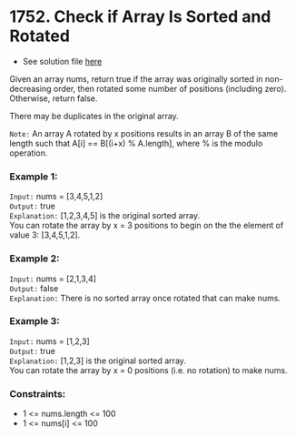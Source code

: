 # 1752. Check if Array Is Sorted and Rotated

- See solution file [here](./solution.cpp)

Given an array nums, return true if the array was originally sorted in non-decreasing order,
then rotated some number of positions (including zero). Otherwise, return false.

There may be duplicates in the original array.

`Note:` An array A rotated by x positions results in an array B of the same length such that
A[i] == B[(i+x) % A.length], where % is the modulo operation.

### Example 1:

`Input:` nums = [3,4,5,1,2]  
`Output:` true  
`Explanation:` [1,2,3,4,5] is the original sorted array.  
You can rotate the array by x = 3 positions to begin on the the element of value 3: [3,4,5,1,2].

### Example 2:

`Input:` nums = [2,1,3,4]  
`Output:` false  
`Explanation:` There is no sorted array once rotated that can make nums.  

### Example 3:

`Input:` nums = [1,2,3]  
`Output:` true  
`Explanation:` [1,2,3] is the original sorted array.  
You can rotate the array by x = 0 positions (i.e. no rotation) to make nums.
 

### Constraints:

- 1 <= nums.length <= 100
- 1 <= nums[i] <= 100
